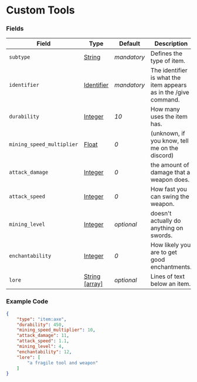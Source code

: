 # Custom Tools

### Fields

   Field   | Type | Default | Description
-----------|------|---------|-------------
`subtype` | [String]() | *mandatory* | Defines the type of item.
`identifier` | [Identifier]() | *mandatory* | The identifier is what the item appears as in the /give command.
`durability` | [Integer]() | *10* | How many uses the item has.
`mining_speed_multiplier` | [Float]() | *0* | (unknown, if you know, tell me on the discord)
`attack_damage` | [Integer]() | *0* | the amount of damage that a weapon does.
`attack_speed` | [Integer]() | *0* | How fast you can swing the weapon.
`mining_level` | [Integer]() | *optional* | doesn't actually do anything on swords.
`enchantability` | [Integer]() | *0* | How likely you are to get good enchantments.
`lore` | [String [array]]() | *optional* | Lines of text below an item.

### Example Code

```json
{
    "type": "item:axe",
    "durability": 450,
    "mining_speed_multiplier": 10,
    "attack_damage": 11,
    "attack_speed": 1.1,
    "mining_level": 4,
    "enchantability": 12,
    "lore": [
        "a fragile tool and weapon"
    ]
}
```
